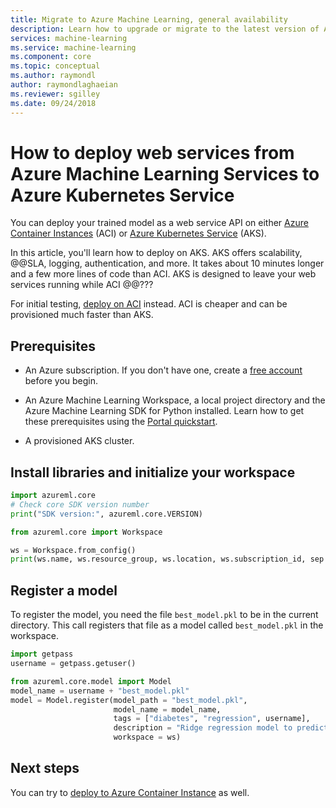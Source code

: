 ```yaml
---
title: Migrate to Azure Machine Learning, general availability
description: Learn how to upgrade or migrate to the latest version of Azure Machine Learning Services.
services: machine-learning
ms.service: machine-learning
ms.component: core
ms.topic: conceptual
ms.author: raymondl
author: raymondlaghaeian
ms.reviewer: sgilley
ms.date: 09/24/2018
---
```


# How to deploy web services from Azure Machine Learning Services to Azure Kubernetes Service

You can deploy your trained model as a web service API on either [Azure Container Instances](https://azure.microsoft.com/services/container-instances/) (ACI) or  [Azure Kubernetes Service](https://azure.microsoft.com/services/kubernetes-service/) (AKS).

In this article, you'll learn how to deploy on AKS.  AKS offers scalability, @@SLA, logging, authentication, and more. It takes about 10 minutes longer and a few more lines of code than ACI. AKS is designed to leave your web services running while ACI @@???

For initial testing,  [deploy on ACI](how-to-deploy-to-aci.md) instead. ACI is cheaper and can be provisioned much faster than AKS.

## Prerequisites

- An Azure subscription. If you don't have one, create a [free account](https://azure.microsoft.com/free/?WT.mc_id=A261C142F) before you begin.

- An Azure Machine Learning Workspace, a local project directory and the Azure Machine Learning SDK for Python installed. Learn how to get these prerequisites using the [Portal quickstart](quickstart-get-started.md).

- A provisioned AKS cluster.  


## Install libraries and initialize your workspace

```python
import azureml.core
# Check core SDK version number
print("SDK version:", azureml.core.VERSION)

from azureml.core import Workspace

ws = Workspace.from_config()
print(ws.name, ws.resource_group, ws.location, ws.subscription_id, sep = '\n')
```

## Register a model
To register the model, you need the file `best_model.pkl` to be in the current directory. This call registers that file as a model called `best_model.pkl` in the workspace.


```python
import getpass
username = getpass.getuser()

from azureml.core.model import Model
model_name = username + "best_model.pkl"
model = Model.register(model_path = "best_model.pkl",
                       model_name = model_name,
                       tags = ["diabetes", "regression", username],
                       description = "Ridge regression model to predict diabetes",
                       workspace = ws)
```  

## Next steps

You can try to [deploy to Azure Container Instance](how-to-deploy-to-aci.md) as well. 